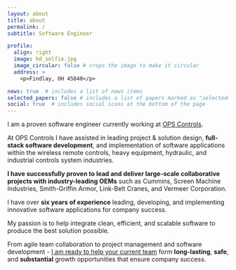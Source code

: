 ```yaml
---
layout: about
title: about
permalink: /
subtitle: Software Engineer

profile:
  align: right
  image: hd_selfie.jpg
  image_circular: false # crops the image to make it circular
  address: >
    <p>Findlay, OH 45840</p>

news: true  # includes a list of news items
selected_papers: false # includes a list of papers marked as "selected={true}"
social: true  # includes social icons at the bottom of the page
---
```


I am a proven software engineer currently working at [OPS Controls](https://www.opscontrols.com/).

At OPS Controls I have assisted in leading project & solution design, **full-stack software development**, and implementation of software applications within the wireless remote controls, heavy equipment, hydraulic, and industrial controls system industries.

**I have successfully proven to lead and deliver large-scale collaborative projects with industry-leading OEMs** such as Cummins, Screen Machine Industries, Smith-Griffin Armor, Link-Belt Cranes, and Vermeer Corporation.

I have over **six years of experience** leading, developing, and implementing innovative software applications for company success.

My passion is to help integrate clean, efficient, and scalable software to produce the best solution possible.

From agile team collaboration to project management and software development - [I am ready to help your current team](./cv/) form **long-lasting**, **safe**, and **substantial** growth opportunities that ensure company success.